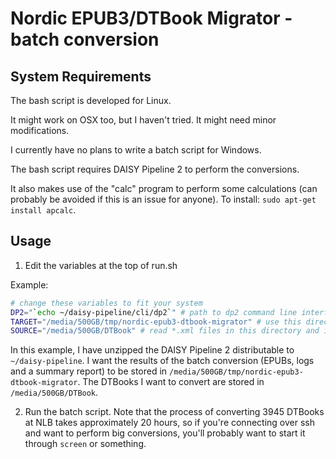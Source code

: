 # Nordic EPUB3/DTBook Migrator - batch conversion

## System Requirements

The bash script is developed for Linux.

It might work on OSX too, but I haven't tried. It might need minor modifications.

I currently have no plans to write a batch script for Windows.

The bash script requires DAISY Pipeline 2 to perform the conversions.

It also makes use of the "calc" program to perform some calculations (can probably be avoided if this is an issue for anyone). To install:
`sudo apt-get install apcalc`.

## Usage

1. Edit the variables at the top of run.sh

Example:
```bash
# change these variables to fit your system
DP2="`echo ~/daisy-pipeline/cli/dp2`" # path to dp2 command line interface
TARGET="/media/500GB/tmp/nordic-epub3-dtbook-migrator" # use this directory to store results
SOURCE="/media/500GB/DTBook" # read *.xml files in this directory and its subdirectories
```

In this example, I have unzipped the DAISY Pipeline 2 distributable to `~/daisy-pipeline`.
I want the results of the batch conversion (EPUBs, logs and a summary report) to be stored in `/media/500GB/tmp/nordic-epub3-dtbook-migrator`.
The DTBooks I want to convert are stored in `/media/500GB/DTBook`.

2. Run the batch script. Note that the process of converting 3945 DTBooks at NLB takes approximately 20 hours,
   so if you're connecting over ssh and want to perform big conversions, you'll probably want to start it through `screen` or something.


